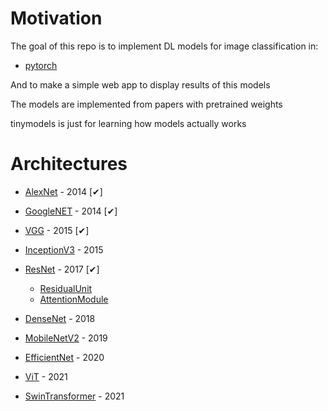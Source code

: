 # Motivation

The goal of this repo is to implement DL models for image classification in:

* [pytorch](https://github.com/pytorch/pytorch)

And to make a simple web app to display results of this models

The models are implemented from papers with pretrained weights

tinymodels is just for learning how models actually works

# Architectures

* [AlexNet](https://arxiv.org/pdf/1404.5997.pdf) - 2014  [&#x2714;]

* [GoogleNET](https://arxiv.org/pdf/1409.4842.pdf) - 2014  [&#x2714;]

* [VGG](https://arxiv.org/pdf/1505.06798.pdf) - 2015  [&#x2714;]

* [InceptionV3](https://arxiv.org/pdf/1512.00567.pdf) - 2015

* [ResNet](https://arxiv.org/pdf/1704.06904.pdf) - 2017  [&#x2714;]
    
    - [ResidualUnit](https://arxiv.org/pdf/1512.03385.pdf)
    - [AttentionModule](https://arxiv.org/pdf/1603.05027.pdf)

* [DenseNet](https://arxiv.org/pdf/1608.06993.pdf) - 2018

* [MobileNetV2](https://arxiv.org/pdf/1801.04381.pdf) - 2019

* [EfficientNet](https://arxiv.org/pdf/1905.11946.pdf) - 2020

* [ViT]('https://arxiv.org/pdf/2010.11929.pdf') - 2021

* [SwinTransformer]('https://arxiv.org/pdf/2103.14030.pdf') - 2021 

